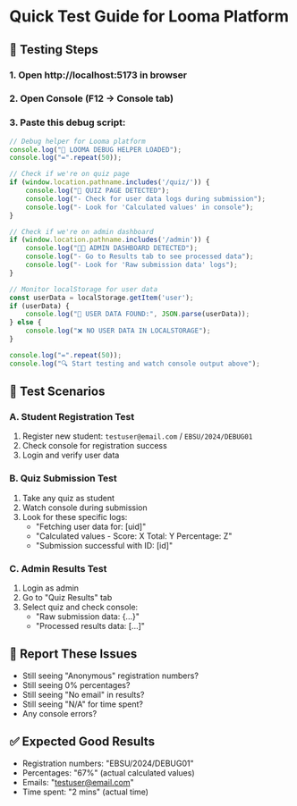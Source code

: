 # Quick Test Guide for Looma Platform

## 🧪 Testing Steps

### 1. Open http://localhost:5173 in browser
### 2. Open Console (F12 → Console tab)
### 3. Paste this debug script:

```javascript
// Debug helper for Looma platform
console.log("🧪 LOOMA DEBUG HELPER LOADED");
console.log("=".repeat(50));

// Check if we're on quiz page
if (window.location.pathname.includes('/quiz/')) {
    console.log("📝 QUIZ PAGE DETECTED");
    console.log("- Check for user data logs during submission");
    console.log("- Look for 'Calculated values' in console");
}

// Check if we're on admin dashboard
if (window.location.pathname.includes('/admin')) {
    console.log("👨‍💼 ADMIN DASHBOARD DETECTED");
    console.log("- Go to Results tab to see processed data");
    console.log("- Look for 'Raw submission data' logs");
}

// Monitor localStorage for user data
const userData = localStorage.getItem('user');
if (userData) {
    console.log("👤 USER DATA FOUND:", JSON.parse(userData));
} else {
    console.log("❌ NO USER DATA IN LOCALSTORAGE");
}

console.log("=".repeat(50));
console.log("🔍 Start testing and watch console output above");
```

## 🎯 Test Scenarios

### A. Student Registration Test
1. Register new student: `testuser@email.com` / `EBSU/2024/DEBUG01`
2. Check console for registration success
3. Login and verify user data

### B. Quiz Submission Test  
1. Take any quiz as student
2. Watch console during submission
3. Look for these specific logs:
   - "Fetching user data for: [uid]"
   - "Calculated values - Score: X Total: Y Percentage: Z"
   - "Submission successful with ID: [id]"

### C. Admin Results Test
1. Login as admin
2. Go to "Quiz Results" tab
3. Select quiz and check console:
   - "Raw submission data: {...}"
   - "Processed results data: [...]"

## 🚨 Report These Issues
- Still seeing "Anonymous" registration numbers?
- Still seeing 0% percentages?
- Still seeing "No email" in results?
- Still seeing "N/A" for time spent?
- Any console errors?

## ✅ Expected Good Results
- Registration numbers: "EBSU/2024/DEBUG01"  
- Percentages: "67%" (actual calculated values)
- Emails: "testuser@email.com"
- Time spent: "2 mins" (actual time)